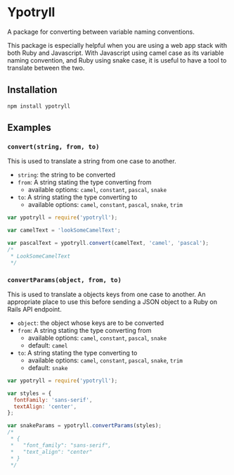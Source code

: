 # Ypotryll

A package for converting between variable naming conventions.

This package is especially helpful when you are using a web app stack with both Ruby and Javascript. With Javascript using camel case as its variable naming convention, and Ruby using snake case, it is useful to have a tool to translate between the two.

## Installation

`npm install ypotryll`

## Examples

### `convert(string, from, to)`

This is used to translate a string from one case to another.

- `string`: the string to be converted
- `from`: A string stating the type converting from
  - available options: `camel`, `constant`, `pascal`, `snake`
- `to`: A string stating the type converting to
  - available options: `camel`, `constant`, `pascal`, `snake`, `trim`

```javascript
var ypotryll = require('ypotryll');

var camelText = 'lookSomeCamelText';

var pascalText = ypotryll.convert(camelText, 'camel', 'pascal');
/*
 * LookSomeCamelText
 */
```

### `convertParams(object, from, to)`

This is used to translate a objects keys from one case to another. An appropriate place to use this before sending a JSON object to a Ruby on Rails API endpoint.

- `object`: the object whose keys are to be converted
- `from`: A string stating the type converting from
  - available options: `camel`, `constant`, `pascal`, `snake`
  - default: `camel`
- `to`: A string stating the type converting to
  - available options: `camel`, `constant`, `pascal`, `snake`, `trim`
  - default: `snake`

```javascript
var ypotryll = require('ypotryll');

var styles = {
  fontFamily: 'sans-serif',
  textAlign: 'center',
};

var snakeParams = ypotryll.convertParams(styles);
/*
 * {
 *   "font_family": "sans-serif",
 *   "text_align": "center"
 * }
 */
```
